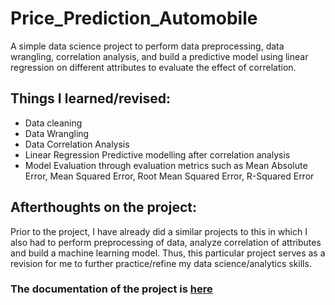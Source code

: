# Price_Prediction_Automobile
A simple data science project to perform data preprocessing, data wrangling, correlation analysis, and build a predictive model using linear regression on different attributes to evaluate the effect of correlation.
## Things I learned/revised:
* Data cleaning
* Data Wrangling
* Data Correlation Analysis
* Linear Regression Predictive modelling after correlation analysis
* Model Evaluation through evaluation metrics such as Mean Absolute Error, Mean Squared Error, Root Mean Squared Error, R-Squared Error
## Afterthoughts on the project:
Prior to the project, I have already did a similar projects to this in which I also had to perform preprocessing of data, analyze correlation of attributes and build a machine learning model. Thus, this particular project serves as a revision for me to further 
practice/refine my data science/analytics skills.
### The documentation of the project is <a href="https://sdtaylorsedu-my.sharepoint.com/:b:/g/personal/limjiajie06_sd_taylors_edu_my/EYx5Za6qbFJEi42QBaAuDaMBRm9mX3raWIot-VcWnA0meg?e=YaNZ33" rel="nofollow">here</a>
